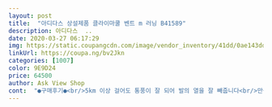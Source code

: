 ```yaml
---
layout: post 
title:  "아디다스 상설제품 클라이마쿨 벤트 m 러닝 B41589" 
description: 아디다스  ..
date: 2020-03-27 06:17:29 
img: https://static.coupangcdn.com/image/vendor_inventory/41dd/0ae143dd7b0f77a799395bee1d50ccab233fe719521884f13c1760f25dbd.jpg 
linkUrl: https://coupa.ng/bv2Jkn 
categories: [1007] 
color: 9E9D24 
price: 64500 
author: Ask View Shop 
cont:  "●구매후기●<br/>5km 이상 걸어도 통풍이 잘 되어 발의 열을 잘 빼줍니다<br/>만족 합니다<br/>발등이 조금 넓게 나왔네요.<br/><br/>사이즈는 5mm 크게 나오는듯<br/>상설제품이아니라<br/>중국산 짝퉁이잔아요<br/>" 
---
```

